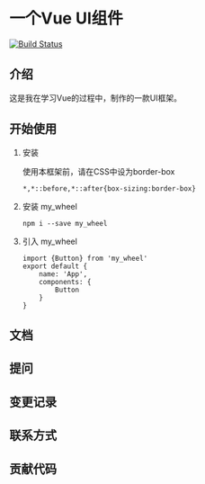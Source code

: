 # 一个Vue UI组件 
[![Build Status](https://travis-ci.org/aq82041/my_wheel.svg?branch=master)](https://travis-ci.org/aq82041/my_wheel)
## 介绍
这是我在学习Vue的过程中，制作的一款UI框架。
## 开始使用
1. 安装

    使用本框架前，请在CSS中设为border-box
    ```
    *,*::before,*::after{box-sizing:border-box}
    ```
2. 安装 my_wheel
    ```
    npm i --save my_wheel
    ```
3. 引入 my_wheel
    ```
    import {Button} from 'my_wheel'
    export default {
        name: 'App',
        components: {
            Button
        }
    }
    ```
## 文档

## 提问

## 变更记录

## 联系方式

## 贡献代码

